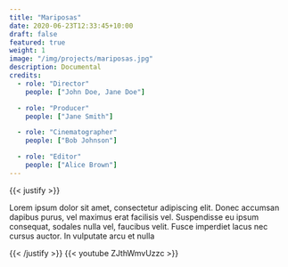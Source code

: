 ```yaml
---
title: "Mariposas"
date: 2020-06-23T12:33:45+10:00
draft: false
featured: true
weight: 1
image: "/img/projects/mariposas.jpg"
description: Documental
credits:
  - role: "Director"
    people: ["John Doe, Jane Doe"]

  - role: "Producer"
    people: ["Jane Smith"]

  - role: "Cinematographer"
    people: ["Bob Johnson"]

  - role: "Editor"
    people: ["Alice Brown"]
---
```

{{< justify >}}

Lorem ipsum dolor sit amet, consectetur adipiscing elit. Donec accumsan dapibus purus, vel maximus erat facilisis vel. Suspendisse eu ipsum consequat, sodales nulla vel, faucibus velit. Fusce imperdiet lacus nec cursus auctor. In vulputate arcu et nulla 

{{< /justify >}}
{{< youtube ZJthWmvUzzc >}}